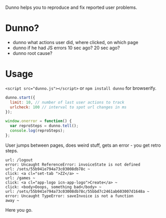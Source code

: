 Dunno helps you to reproduce and fix reported user problems.

Dunno?
==
- dunno what actions user did, where clicked, on which page
- dunno if he had JS errors 10 sec ago? 20 sec ago?
- dunno root cause?

Usage
==
```<script src="dunno.js"></script>```
or ```npm install dunno``` for browserify.

```js
dunno.start({
  limit: 10, // number of last user actions to track
  urlcheck: 100 // interval to spot url changes in ms
});

window.onerror = function() {
  var reproSteps = dunno.tell();
  console.log(reproSteps);
};
```

User jumps between pages, does weird stuff, gets an error - you get retro steps.

```
url: /logout
error: Uncaught ReferenceError: invoiceState is not defined
url: /sets/55b941e794a73c03008db78c ~
click: <a cl="set-tab ">ZZ</a> ~
url: /games ~
click: <a cl="app-logo icn-app-logo">Create</a> ~
click: <body>Ooops, something bad</body> ~
url: /sets/55b941e794a73c03008db78c/55bbd7c2461ab603007d1648a ~
error: Uncaught TypeError: saveInvoice is not a function
away ~
```

Here you go.
